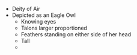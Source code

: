 - Deity of Air
- Depicted as an Eagle Owl
	- Knowing eyes
	- Talons larger proportioned
	- Feathers standing on either side of her head
	- Tall
	- 